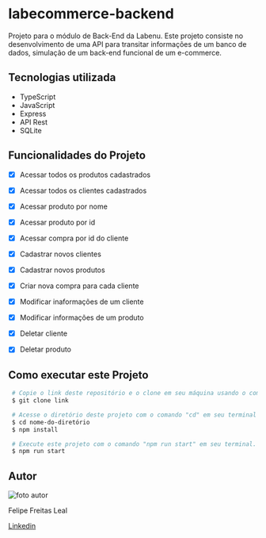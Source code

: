 # **labecommerce-backend**

Projeto para o módulo de Back-End da Labenu. Este projeto consiste no desenvolvimento de uma API para transitar informações de um banco de dados, simulação de um back-end funcional de um e-commerce.

## **Tecnologias utilizada**
 - TypeScript
 - JavaScript
 - Express
 - API Rest
 - SQLite

## **Funcionalidades do Projeto**
 - [x] Acessar todos os produtos cadastrados
 - [x] Acessar todos os clientes cadastrados
 - [x] Acessar produto por nome
 - [x] Acessar produto por id
 - [x] Acessar compra por id do cliente
 - [x] Cadastrar novos clientes
 - [x] Cadastrar novos produtos
 - [x] Criar nova compra para cada cliente
 - [x] Modificar inaformações de um cliente
 - [x] Modificar informações de um produto
 - [x] Deletar cliente
 - [x] Deletar produto


<!-- ## **Layout** 
- **Home page**

Esta é a página inicial do projeto.
<img src="./pokedex-labenu/src/assets/pokemon1.png" alt="Home Page"/>

- **Details Page**

Página dos detalhes de cada pokémon, acessível pelo botão "detalhes" em cada card.
<img src="./pokedex-labenu/src/assets/pokemon2.png" alt="Details Page"/>

- **Meus Pokémons**

Nesta página ficam os pokémons capturados pelo usuario
<img src="./pokedex-labenu/src/assets/pokemon3.png" alt="Meus pokémons"/>

## **Demonstração**

[Link demonstração](https://pokedex-leal.surge.sh/) -->

## **Como executar este Projeto**

```bash
 # Copie o link deste repositório e o clone em seu máquina usando o comando "git clone" em seu terminal.
 $ git clone link

 # Acesse o diretório deste projeto com o comando "cd" em seu terminal e instale as dependências necessárias com o comando "npm install".
 $ cd nome-do-diretório
 $ npm install

 # Execute este projeto com o comando "npm run start" em seu terminal.
 $ npm run start
```

 ## **Autor**

 <img src="https://instagram.fssa3-1.fna.fbcdn.net/v/t51.2885-19/315862551_651226713161870_4545511619067187674_n.jpg?stp=dst-jpg_s150x150&_nc_ht=instagram.fssa3-1.fna.fbcdn.net&_nc_cat=102&_nc_ohc=ZRaPQBnKytMAX_PFvSN&edm=ACWDqb8BAAAA&ccb=7-5&oh=00_AfAohqQu_SGN69H_9OFCq7mmva6NZU7oKw75yxvgX4e8fw&oe=63C74C19&_nc_sid=1527a3" alt="foto autor"/>

 Felipe Freitas Leal
 
 <a href="https://www.linkedin.com/in/felipe-freitas-leal/">Linkedin</a>
